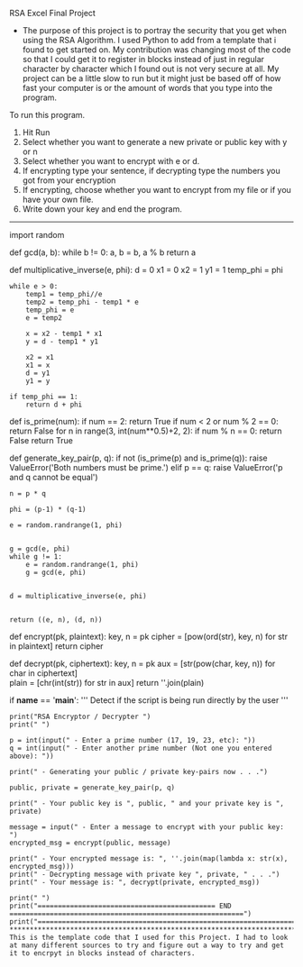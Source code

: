 RSA Excel Final Project
- The purpose of this project is to portray the security that you get when using the RSA Algorithm.
I used Python to add from a template that i found to get started on. My contribution was changing most
of the code so that I could get it to register in blocks instead of just in regular character by character
which I found out is not very secure at all. My project can be a little slow to run but it might just be based
off of how fast your computer is or the amount of words that you type into the program.

To run this program.
1. Hit Run
2. Select whether you want to generate a new private or public key with y or n
3. Select whether you want to encrypt with e or d.
4. If encrypting type your sentence, if decrypting type the numbers you got from your encryption
5. If encrypting, choose whether you want to encrypt from my file or if you have your own file.
6. Write down your key and end the program.

*******************************************************************
import random

def gcd(a, b):
    while b != 0:
        a, b = b, a % b
    return a

def multiplicative_inverse(e, phi):
    d = 0
    x1 = 0
    x2 = 1
    y1 = 1
    temp_phi = phi

    while e > 0:
        temp1 = temp_phi//e
        temp2 = temp_phi - temp1 * e
        temp_phi = e
        e = temp2

        x = x2 - temp1 * x1
        y = d - temp1 * y1

        x2 = x1
        x1 = x
        d = y1
        y1 = y

    if temp_phi == 1:
        return d + phi


def is_prime(num):
    if num == 2:
        return True
    if num < 2 or num % 2 == 0:
        return False
    for n in range(3, int(num**0.5)+2, 2):
        if num % n == 0:
            return False
    return True


def generate_key_pair(p, q):
    if not (is_prime(p) and is_prime(q)):
        raise ValueError('Both numbers must be prime.')
    elif p == q:
        raise ValueError('p and q cannot be equal')
  
    n = p * q

    phi = (p-1) * (q-1)

    e = random.randrange(1, phi)

   
    g = gcd(e, phi)
    while g != 1:
        e = random.randrange(1, phi)
        g = gcd(e, phi)

 
    d = multiplicative_inverse(e, phi)


    return ((e, n), (d, n))


def encrypt(pk, plaintext):
    key, n = pk
    cipher = [pow(ord(str), key, n) for str in plaintext]
    return cipher


def decrypt(pk, ciphertext):
    key, n = pk
    aux = [str(pow(char, key, n)) for char in ciphertext]    
    plain = [chr(int(str)) for str in aux]
    return ''.join(plain)


if __name__ == '__main__':
    '''
    Detect if the script is being run directly by the user
    '''
  
    print("RSA Encryptor / Decrypter ")
    print(" ")

    p = int(input(" - Enter a prime number (17, 19, 23, etc): "))
    q = int(input(" - Enter another prime number (Not one you entered above): "))

    print(" - Generating your public / private key-pairs now . . .")

    public, private = generate_key_pair(p, q)

    print(" - Your public key is ", public, " and your private key is ", private)

    message = input(" - Enter a message to encrypt with your public key: ")
    encrypted_msg = encrypt(public, message)

    print(" - Your encrypted message is: ", ''.join(map(lambda x: str(x), encrypted_msg)))
    print(" - Decrypting message with private key ", private, " . . .")
    print(" - Your message is: ", decrypt(private, encrypted_msg))

    print(" ")
    print("============================================ END ==========================================================")
    print("===========================================================================================================")
    *****************************************************************************************
    This is the template code that I used for this Project. I had to look at many different sources to try and figure out a way to try and get it to encrpyt in blocks instead of characters.

